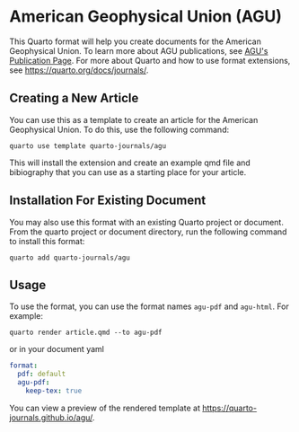 # American Geophysical Union (AGU)

This Quarto format will help you create documents for the American Geophysical Union. To learn more about AGU publications, see [AGU's Publication Page]([https://www.acm.org/publications/authors/information-for-authors](https://www.agu.org/Publish-with-AGU/Publish/)). For more about Quarto and how to use format extensions, see <https://quarto.org/docs/journals/>.

## Creating a New Article

You can use this as a template to create an article for the American Geophysical Union. To do this, use the following command:

```quarto use template quarto-journals/agu```

This will install the extension and create an example qmd file and bibiography that you can use as a starting place for your article.


## Installation For Existing Document

You may also use this format with an existing Quarto project or document. From the quarto project or document directory, run the following command to install this format:

```quarto add quarto-journals/agu```

## Usage 

To use the format, you can use the format names `agu-pdf` and `agu-html`. For example:

```quarto render article.qmd --to agu-pdf```

or in your document yaml

```yaml
format:
  pdf: default
  agu-pdf:
    keep-tex: true    
```

You can view a preview of the rendered template at <https://quarto-journals.github.io/agu/>. 

